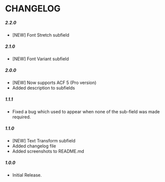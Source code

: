 # CHANGELOG

##### 2.2.0
* [NEW] Font Stretch subfield

##### 2.1.0
* [NEW] Font Variant subfield

##### 2.0.0
* [NEW] Now supports ACF 5 (Pro version)
* Added description to subfields

##### 1.1.1
* Fixed a bug which used to appear when none of the sub-field was made required.

##### 1.1.0
* [NEW] Text Transform subfield
* Added changelog file
* Added screenshots to README.md

##### 1.0.0
* Initial Release.
